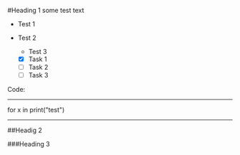 #Heading 1
some test text

* Test 1
* Test 2
  *  Test 3
 
    - [x] Task 1
    - [ ] Task 2
    - [ ] Task 3
 
Code:

---
 for x in 
 print("test")
 
---



##Headig 2

###Heading 3
